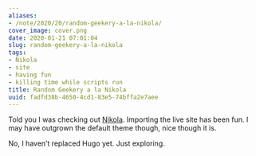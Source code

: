 ```yaml
---
aliases:
- /note/2020/20/random-geekery-a-la-nikola/
cover_image: cover.png
date: 2020-01-21 07:01:04
slug: random-geekery-a-la-nikola
tags:
- Nikola
- site
- having fun
- killing time while scripts run
title: Random Geekery a la Nikola
uuid: fadfd38b-4650-4cd1-83e5-74bffa2e7aee
---
```


Told you I was checking out [Nikola](https://getnikola.com). Importing
the live site has been fun. I may have outgrown the default theme
though, nice though it is.

No, I haven’t replaced Hugo yet. Just exploring.